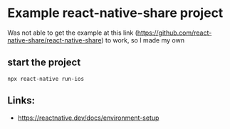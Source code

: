 # Example react-native-share project

Was not able to get the example at this link (https://github.com/react-native-share/react-native-share) to work, so I made my own

## start the project

```
npx react-native run-ios
```


## Links:

* https://reactnative.dev/docs/environment-setup
